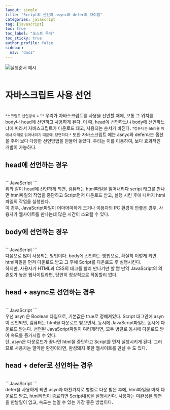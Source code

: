 ```yaml
---
layout: single
title: "Script의 선언과 async와 defer의 차이점"
categories: javascript
tag: [javascript]
toc: true
toc_label: "포스트 목차"
toc_sticky: true
author_profile: false
sidebar:
  nav: "docs"
---
```

![실행순서 예시](https://i.stack.imgur.com/OovG7.png)  
<br>  

# 자바스크립트 사용 선언  
<br>
<small>*스크립트 선언방식 = '<script></script>'*</small>
우리가 자바스크립트를 사용을 선언할 때에, 보통 그 위치를  
body나 head에 선언하고 사용하게 된다.  
이 때, head에 선언하느냐 body에 선언하느냐에 따라서  
자바스크립트가 다운로드 돼고, 사용되는 순서가 바뀐다.  
<small>*컴퓨터는 html을 위에서 아래로 읽어내리기 때문에,  
당연하다.*</small>  
또한 자바스크립트 에는 asnyc와 defer라는 옵션을 주어  
보다 다양한 선언방법을 만들어 놓았다.  
우리는 이를 이용하여, 보다 효과적인 개발이 가능하다.  
<br>

## head에 선언하는 경우  
<br>
```JavaScript
<html>
    <head>
        <script src = "main.js"></script>
    </head>
    <body>
    </body>
```  
<br>  
위와 같이 head에 선언하게 되면,  
컴퓨터는 html파일을 읽어내리다  
script 태그를 만나면 html파일의 작업을  
중단하고 Script먼저 다운로드 받고, 실행 시킨 후에  
나머지 html파일의 작업을 실행한다.  
<br>
이 경우, JavaScript파일이 어마어마하게 크거나  
이용자의 PC 환경이 안좋은 경우,  
사용자가 웹사이트를 만나는데  
많은 시간이 소요될 수 있다.  
<br>

## body에 선언하는 경우  
<br>
```JavaScript
<html>
    <head>
    </head>
    <body>
        <script src = "main.js"></script>
    </body>
```  
<br>
다음으로 많이 사용되는 방법이다.  
body에 선언하는 방법으로, 확실히 이렇게 되면  
html파일을 먼저 다운로드 받고 그 후에 Script를  
다운로드 후 실행시킨다.  
<br>
하지만, 사용자가 HTML과 CSS의 태그를 빨리 만나기만 할 뿐  
만약 JavaScript의 의존도가 높은 웹사이트라면,  
당연히 정상적으로 작동할리 없다.  
<br>

## head + async로 선언하는 경우  
<br>
```JavaScript
<html>
    <head>
        <script asyn src = "main.js"></script>
    </head>
    <body>
    </body>
```  
<br>
우선 asyn 은 Boolean 타입으로, 기본값은 true로 정해져있다.  
Script 태그안에 asyn이 선언되면, 컴퓨터는 html을 다운로드  받으면서, 동시에 JavaScript파일도 동시에 다운로드 받는다.  
선언된 JavaScript파일이 여러개라면, 모두 병렬로 동시에  
다운로드 받아 속도를 증가시킬 수 있다.  
<br>
단, asyn은 다운로드가 끝나면 html을 중단하고  
Script를 먼저 실행시키게 된다. 그러므로 사용자는  
열악한 환경이라면,  
완성돼지 못한 웹사이트를 만날 수 도 있다.  
<br>

## head + defer로 선언하는 경우  
<br>
```JavaScript
<html>
    <head>
        <script defer src = "main.js"></script>
    </head>
    <body>
    </body>
```  
<br>
defer을 사용하게 되면 asyn과 마찬가지로 병렬로 다운 받은 후에,  
html파일을 마저 다운로드 받고, html작업이 종료되면  
Script내용을 실행시킨다.  
사용자는 미완성된 화면을 만날일이 없고,  
속도는 높일 수 있는 가장 좋은 방법이다.  
<br>
